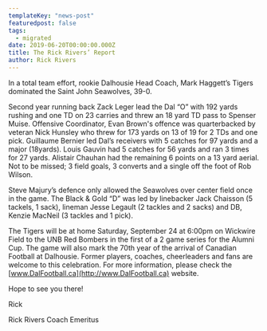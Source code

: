 ```yaml
---
templateKey: "news-post"
featuredpost: false
tags:
  - migrated
date: 2019-06-20T00:00:00.000Z
title: The Rick Rivers’ Report
author: Rick Rivers
---
```


In a total team effort, rookie Dalhousie Head Coach, Mark Haggett’s Tigers dominated the Saint John Seawolves, 39-0.

Second year running back Zack Leger lead the Dal “O” with 192 yards rushing and one TD on 23 carries and threw an 18 yard TD pass to Spenser Muise. Offensive Coordinator, Evan Brown's offence was quarterbacked by veteran Nick Hunsley who threw for 173 yards on 13 of 19 for 2 TDs and one pick. Guillaume Bernier led Dal’s receivers with 5 catches for 97 yards and a major (18yards). Louis Gauvin had 5 catches for 56 yards and ran 3 times for 27 yards. Alistair Chauhan had the remaining 6 points on a 13 yard aerial. Not to be missed; 3 field goals, 3 converts and a single off the foot of Rob Wilson.

Steve Majury’s defence only allowed the Seawolves over center field once in the game. The Black & Gold “D” was led by linebacker Jack Chaisson (5 tackels, 1 sack), lineman Jesse Legault (2 tackles and 2 sacks) and DB, Kenzie MacNeil (3 tackles and 1 pick).

The Tigers will be at home Saturday, September 24 at 6:00pm on Wickwire Field to the UNB Red Bombers in the first of a 2 game series for the Alumni Cup. The game will also mark the 70th year of the arrival of Canadian Football at Dalhousie. Former players, coaches, cheerleaders and fans are welcome to this celebration. For more information, please check the [www.DalFootball.ca](http://www.DalFootball.ca) website.

Hope to see you there!

Rick

Rick Rivers
Coach Emeritus
